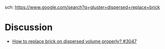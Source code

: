 sch: https://www.google.com/search?q=gluster+dispersed+replace+brick

# Discussion
- [How to replace brick on dispersed volume properly? #3047](https://github.com/gluster/glusterfs/issues/3047)
